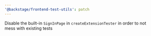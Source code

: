 ```yaml
---
'@backstage/frontend-test-utils': patch
---
```


Disable the built-in `SignInPage` in `createExtensionTester` in order to not mess with existing tests
